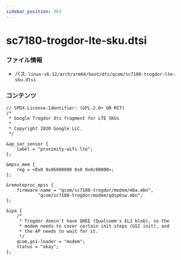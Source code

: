 ```yaml
---
sidebar_position: 263
---
```

# sc7180-trogdor-lte-sku.dtsi

### ファイル情報

- パス: `linux-v6.12/arch/arm64/boot/dts/qcom/sc7180-trogdor-lte-sku.dtsi`

### コンテンツ

```dtsi
// SPDX-License-Identifier: (GPL-2.0+ OR MIT)
/*
 * Google Trogdor dts fragment for LTE SKUs
 *
 * Copyright 2020 Google LLC.
 */

&ap_sar_sensor {
	label = "proximity-wifi-lte";
};

&mpss_mem {
	reg = <0x0 0x86000000 0x0 0x8c00000>;
};

&remoteproc_mpss {
	firmware-name = "qcom/sc7180-trogdor/modem/mba.mbn",
			"qcom/sc7180-trogdor/modem/qdsp6sw.mbn";
};

&ipa {
	/*
	 * Trogdor doesn't have QHEE (Qualcomm's EL2 blob), so the
	 * modem needs to cover certain init steps (GSI init), and
	 * the AP needs to wait for it.
	 */
	qcom,gsi-loader = "modem";
	status = "okay";
};

```

